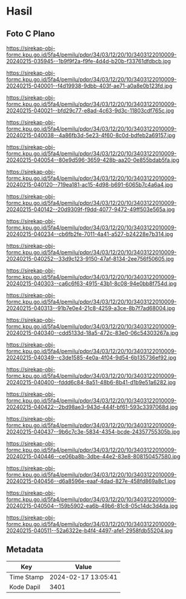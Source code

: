 # Hasil

## Foto C Plano

https://sirekap-obj-formc.kpu.go.id/5fa4/pemilu/pdpr/34/03/12/20/10/3403122010009-20240215-035945--1b9f9f2a-f9fe-4d4d-b20b-f33761dfdbcb.jpg

https://sirekap-obj-formc.kpu.go.id/5fa4/pemilu/pdpr/34/03/12/20/10/3403122010009-20240215-040001--f4d19938-9dbb-403f-ae71-a0a8e0b123fd.jpg

https://sirekap-obj-formc.kpu.go.id/5fa4/pemilu/pdpr/34/03/12/20/10/3403122010009-20240215-040021--bfd29c77-e8ad-4c63-9d3c-11803cdf765c.jpg

https://sirekap-obj-formc.kpu.go.id/5fa4/pemilu/pdpr/34/03/12/20/10/3403122010009-20240215-040038--4a86fb3d-5e23-4f60-8c0d-bdfeb2a69157.jpg

https://sirekap-obj-formc.kpu.go.id/5fa4/pemilu/pdpr/34/03/12/20/10/3403122010009-20240215-040054--80e9d596-3659-428b-aa20-0e855bdab5fa.jpg

https://sirekap-obj-formc.kpu.go.id/5fa4/pemilu/pdpr/34/03/12/20/10/3403122010009-20240215-040120--719ea181-ac15-4d98-b691-6065b7c4a6a4.jpg

https://sirekap-obj-formc.kpu.go.id/5fa4/pemilu/pdpr/34/03/12/20/10/3403122010009-20240215-040142--20d9309f-f9dd-4077-9472-49ff503e565a.jpg

https://sirekap-obj-formc.kpu.go.id/5fa4/pemilu/pdpr/34/03/12/20/10/3403122010009-20240215-040234--cb6fb2fe-7011-4a41-a527-b24228e7b314.jpg

https://sirekap-obj-formc.kpu.go.id/5fa4/pemilu/pdpr/34/03/12/20/10/3403122010009-20240215-040252--33d9c123-9150-47af-8134-2ee756f50605.jpg

https://sirekap-obj-formc.kpu.go.id/5fa4/pemilu/pdpr/34/03/12/20/10/3403122010009-20240215-040303--ca6c6f63-4915-43b1-8c08-94e0bb8f754d.jpg

https://sirekap-obj-formc.kpu.go.id/5fa4/pemilu/pdpr/34/03/12/20/10/3403122010009-20240215-040313--91b7e0e4-21c8-4259-a3ce-8b7f7ad68004.jpg

https://sirekap-obj-formc.kpu.go.id/5fa4/pemilu/pdpr/34/03/12/20/10/3403122010009-20240215-040340--cdd5133d-18a5-472c-83e0-06c54303267a.jpg

https://sirekap-obj-formc.kpu.go.id/5fa4/pemilu/pdpr/34/03/12/20/10/3403122010009-20240215-040349--c3de1585-4e0a-4f04-9d54-6b135736ef92.jpg

https://sirekap-obj-formc.kpu.go.id/5fa4/pemilu/pdpr/34/03/12/20/10/3403122010009-20240215-040400--fddd6c84-8a51-48b6-8b41-d1b9e51a6282.jpg

https://sirekap-obj-formc.kpu.go.id/5fa4/pemilu/pdpr/34/03/12/20/10/3403122010009-20240215-040422--2bd98ae3-943d-444f-bf61-593c3397068d.jpg

https://sirekap-obj-formc.kpu.go.id/5fa4/pemilu/pdpr/34/03/12/20/10/3403122010009-20240215-040437--9b6c7c3e-5834-4354-bcde-24357755305b.jpg

https://sirekap-obj-formc.kpu.go.id/5fa4/pemilu/pdpr/34/03/12/20/10/3403122010009-20240215-040446--ce06ba8b-3dbe-44e2-83e8-808150457580.jpg

https://sirekap-obj-formc.kpu.go.id/5fa4/pemilu/pdpr/34/03/12/20/10/3403122010009-20240215-040456--d6a8596e-eaaf-4dad-827e-458fd869a8c1.jpg

https://sirekap-obj-formc.kpu.go.id/5fa4/pemilu/pdpr/34/03/12/20/10/3403122010009-20240215-040504--159b5902-ea6b-49b6-81c8-05c14dc3d4da.jpg

https://sirekap-obj-formc.kpu.go.id/5fa4/pemilu/pdpr/34/03/12/20/10/3403122010009-20240215-040511--52a6322e-b4f4-4497-afe1-2958fdb55204.jpg


## Metadata

| Key        | Value               |
| ---------- | ------------------- |
| Time Stamp | 2024-02-17 13:05:41 |
| Kode Dapil | 3401                |



